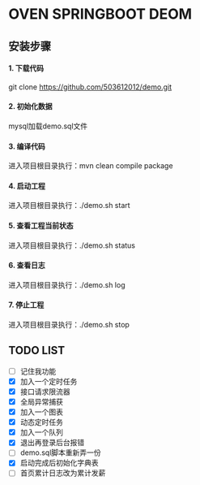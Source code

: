 # OVEN SPRINGBOOT DEOM

## 安装步骤
#### 1. 下载代码
git clone https://github.com/503612012/demo.git
#### 2. 初始化数据
mysql加载demo.sql文件
#### 3. 编译代码
进入项目根目录执行：mvn clean compile package
#### 4. 启动工程
进入项目根目录执行：./demo.sh start
#### 5. 查看工程当前状态
进入项目根目录执行：./demo.sh status
#### 6. 查看日志
进入项目根目录执行：./demo.sh log
#### 7. 停止工程
进入项目根目录执行：./demo.sh stop

## TODO LIST
- [ ] 记住我功能
- [x] 加入一个定时任务
- [x] 接口请求限流器
- [x] 全局异常捕获
- [x] 加入一个图表
- [x] 动态定时任务
- [x] 加入一个队列
- [x] 退出再登录后台报错
- [ ] demo.sql脚本重新弄一份
- [x] 启动完成后初始化字典表
- [ ] 首页累计日志改为累计发薪